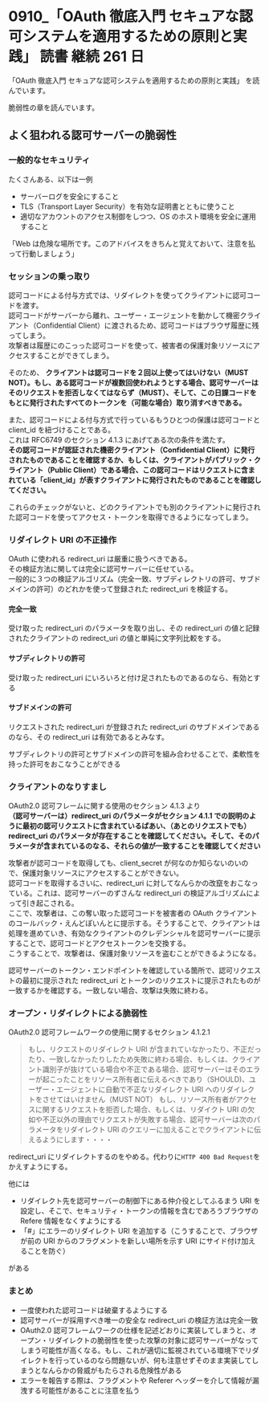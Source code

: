 # 0910\_「OAuth 徹底入門 セキュアな認可システムを適用するための原則と実践」 読書 継続 261 日

「OAuth 徹底入門 セキュアな認可システムを適用するための原則と実践」 を読んでいます。

脆弱性の章を読んでいます。

## よく狙われる認可サーバーの脆弱性

### 一般的なセキュリティ

たくさんある、以下は一例

- サーバーログを安全にすること
- TLS（Transport Layer Security）を有効な証明書とともに使うこと
- 適切なアカウントのアクセス制御をしつつ、OS のホスト環境を安全に運用すること

「Web は危険な場所です。このアドバイスをきちんと覚えておいて、注意を払って行動しましょう」

### セッションの乗っ取り

認可コードによる付与方式では、リダイレクトを使ってクライアントに認可コードを渡す。  
認可コードがサーバーから離れ、ユーザー・エージェントを動かして機密クライアント（Confidential Client）に渡されるため、認可コードはブラウザ履歴に残ってしまう。  
攻撃者は履歴にのこっった認可コードを使って、被害者の保護対象リソースにアクセスすることができてしまう。

そのため、
**クライアントは認可コードを２回以上使ってはいけない（MUST NOT）。もし、ある認可コードが複数回使われようとする場合、認可サーバーはそのリクエストを拒否しなくてはならず（MUST）、そして、この日課コードをもとに発行されたすべてのトークンを（可能な場合）取り消すべきである。**

また、認可コードによる付与方式で行っているもうひとつの保護は認可コードと client_id を紐づけることである。  
これは RFC6749 のセクション 4.1.3 にあげてある次の条件を満たす。  
**その認可コードが認証された機密クライアント（Confidential Client）に発行されたものであることを確認するか、もしくは、クライアントがパブリック・クライアント（Public Client）である場合、この認可コードはリクエストに含まれている「client_id」が表すクライアントに発行されたものであることを確認してください。**

これらのチェックがないと、どのクライアントでも別のクライアントに発行された認可コードを使ってアクセス・トークンを取得できるようになってしまう。

### リダイレクト URI の不正操作

OAuth に使われる redirect_uri は厳重に扱うべきである。  
その検証方法に関しては完全に認可サーバーに任せている。  
一般的に３つの検証アルゴリズム（完全一致、サブディレクトリの許可、サブドメインの許可）のどれかを使って登録された redirect_uri を検証する。

#### 完全一致

受け取った redirect_uri のパラメータを取り出し、その redirect_uri の値と記録されたクライアントの redirect_uri の値と単純に文字列比較をする。

#### サブディレクトリの許可

受け取った redirect_uri にいろいろと付け足されたものであるのなら、有効とする

#### サブドメインの許可

リクエストされた redirect_uri が登録された redirect_uri のサブドメインであるのなら、その redirect_uri は有効であるとみなす。

サブディレクトリの許可とサブドメインの許可を組み合わせることで、柔軟性を持った許可をおこなうことができる

### クライアントのなりすまし

OAuth2.0 認可フレームに関する使用のセクション 4.1.3 より  
**（認可サーバーは）redirect_uri のパラメータがセクション 4.1.1 での説明のように最初の認可リクエストに含まれているばあい、（あとのリクエストでも）redirect_uri のパラメータが存在することを確認してください。そして、そのパラメータが含まれているのなる、それらの値が一致することを確認してください**

攻撃者が認可コードを取得しても、client_secret が何なのか知らないのいので、保護対象リソースにアクセスすることができない。  
認可コードを取得するさいに、redirect_uri に対してなんらかの改竄をおこなっている。これは、認可サーバーのずさんな redirect_uri の検証アルゴリズムによって引き起こされる。  
ここで、攻撃者は、この奪い取った認可コードを被害者の OAuth クライアントのコールバック・えんどぽいんとに提示する。そうすることで、クライアントは処理を進めていき、有効なクライアントのクレデンシャルを認可サーバーに提示することで、認可コードとアクセストークンを交換する。  
こうすることで、攻撃者は、保護対象リソースを盗むことができるようになる。

認可サーバーのトークン・エンドポイントを確認している箇所で、認可リクエストの最初に提示された redirect_uri とトークンのリクエストに提示されたものが一致するかを確認する。一致しない場合、攻撃は失敗に終わる。

### オープン・リダイレクトによる脆弱性

OAuth2.0 認可フレームワークの使用に関するセクション 4.1.2.1

> もし、リクエストのリダイレクト URI が含まれていなかったり、不正だったり、一致しなかったりしたため失敗に終わる場合、もしくは、クライアント識別子が抜けている場合や不正である場合、認可サーバーはそのエラーが起こったことをリソース所有者に伝えるべきであり（SHOULD)、ユーザー・エージェントに自動で不正なリダイレクト URI へのリダイレクトをさせてはいけません（MUST NOT）
> もし、リソース所有者がアクセスに関するリクエストを拒否した場合、もしくは、リダイクト URI の欠如や不正以外の理由でリクエストが失敗する場合、認可サーバーは次のパラメータをリダイレクト URI のクエリーに加えることでクライアントに伝えるようにします・・・・

redirect_uri にリダイレクトするのをやめる。代わりに`HTTP 400 Bad Request`をかえすようにする。

他には

- リダイレクト先を認可サーバーの制御下にある仲介役としてふるまう URI を設定し、そこで、セキュリティ・トークンの情報を含むであろうブラウザの Refere 情報をなくすようにする
- 「#」にエラーのリダイレクト URI を追加する（こうすることで、ブラウザが前の URI からのフラグメントを新しい場所を示す URI にサイド付け加えることを防ぐ）

がある

### まとめ

- 一度使われた認可コードは破棄するようにする
- 認可サーバーが採用すべき唯一の安全な redirect_uri の検証方法は完全一致
- OAuth2.0 認可フレームワークの仕様を記述どおりに実装してしまうと、オープン・リダイレクトの脆弱性を使った攻撃の対象に認可サーバーがなってしまう可能性が高くなる。もし、これが適切に監視されている環境下でリダイレクトを行っているのなら問題ないが、何も注意せずそのまま実装してしまうとなんらかの脅威がもたらされる危険性がある
- エラーを報告する際は、フラグメントや Referer ヘッダーを介して情報が漏洩する可能性があることに注意を払う
